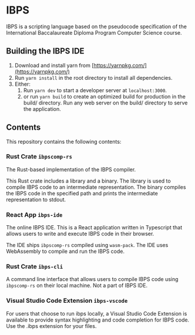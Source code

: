 # IBPS

IBPS is a scripting language based on the pseudocode specification of the International Baccalaureate Diploma Program Computer Science course.

## Building the IBPS IDE

1. Download and install yarn from [https://yarnpkg.com/](https://yarnpkg.com/)
2. Run `yarn install` in the root directory to install all dependencies.
3. Either:
    1. Run `yarn dev` to start a developer server at `localhost:3000`.
    2. or run `yarn build` to create an optimized build for production in the build/ directory. Run any web server on the build/ directory to serve the application.

## Contents

This repository contains the following contents:

### Rust Crate `ibpscomp-rs`

The Rust-based implementation of the IBPS compiler.

This Rust crate includes a library and a binary. The library is used to compile IBPS code to an intermediate representation. The binary compiles the IBPS code in the specified path and prints the intermediate representation to stdout.

### React App `ibps-ide`

The online IBPS IDE. This is a React application written in Typescript that allows users to write and execute IBPS code in their browser.

The IDE ships `ibpscomp-rs` compiled using `wasm-pack`. The IDE uses WebAssembly to compile and run the IBPS code.

### Rust Crate `ibps-cli`

A command line interface that allows users to compile IBPS code using `ibpscomp-rs` on their local machine. Not a part of IBPS IDE.

### Visual Studio Code Extension `ibps-vscode`

For users that choose to run ibps locally, a Visual Studio Code Extension is available to provide syntax highlighting and code completion for IBPS code. Use the .ibps extension for your files.
